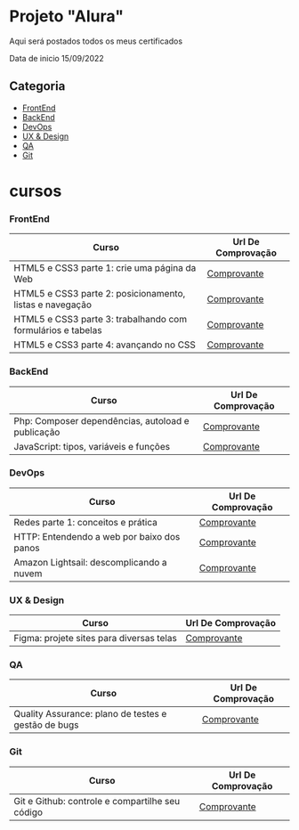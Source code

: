 # Projeto "Alura" 
Aqui será postados todos os meus certificados

Data de inicio 15/09/2022


## Categoria
- <a href="https://github.com/LunoScrip/Certificados_Jornada_alura#frontend">FrontEnd</a>
- <a href="https://github.com/LunoScrip/Certificados_Jornada_alura#backend">BackEnd</a>
- <a href="https://github.com/LunoScrip/Certificados_Jornada_alura#devops">DevOps</a>
- <a href="https://github.com/LunoScrip/Certificados_Jornada_alura#ux--design">UX & Design</a>
- <a href="https://github.com/LunoScrip/Certificados_Jornada_alura#qa">QA</a>
- <a href="https://github.com/LunoScrip/Certificados_Jornada_alura#git">Git</a>

# cursos

### FrontEnd

 Curso | Url De Comprovação 
 --- | ---
HTML5 e CSS3 parte 1: crie uma página da Web | <a href="https://cursos.alura.com.br/certificate/58f2de94-8361-4d3f-884f-739404f8115d">Comprovante </a>
HTML5 e CSS3 parte 2: posicionamento, listas e navegação | <a href="https://cursos.alura.com.br/certificate/2bbf6cc4-e5a8-48ba-ad06-1fe3607082da">Comprovante </a>
HTML5 e CSS3 parte 3: trabalhando com formulários e tabelas | <a href="https://cursos.alura.com.br/certificate/c329661a-647a-4f14-87fa-41d48d62fe9b">Comprovante </a>
HTML5 e CSS3 parte 4: avançando no CSS | <a href="https://cursos.alura.com.br/certificate/b3eaa834-f5cd-4730-8231-6ab52ce6e3a6">Comprovante </a>





### BackEnd



 Curso | Url De Comprovação 
 --- | ---
Php: Composer dependências, autoload e publicação  | <a href="https://cursos.alura.com.br/certificate/cd539893-f27e-47b0-ae6e-01aa43662938">Comprovante </a>
JavaScript: tipos, variáveis e funções  | <a href="https://cursos.alura.com.br/certificate/c53c3eca-e374-4dc9-a2ff-519c672eb737">Comprovante </a>

### DevOps



 Curso | Url De Comprovação 
 --- | ---
Redes parte 1: conceitos e prática | <a href="https://cursos.alura.com.br/certificate/3ca1a8b9-9852-473b-811b-cce2932ed482">Comprovante </a>
HTTP: Entendendo a web por baixo dos panos   | <a href="https://cursos.alura.com.br/certificate/987408cf-ca6d-471a-b45c-088dfe123b77">Comprovante </a>
Amazon Lightsail: descomplicando a nuvem | <a href="https://cursos.alura.com.br/certificate/9d00a281-56a9-40a6-a86a-b8ff934fea75">Comprovante </a>


### UX & Design

 Curso | Url De Comprovação 
 --- | ---
 Figma: projete sites para diversas telas | <a href="https://cursos.alura.com.br/certificate/17b9706c-96d1-4976-b7df-e9cf58462fb7">Comprovante </a>
### QA
 Curso | Url De Comprovação 
 --- | ---
 Quality Assurance: plano de testes e gestão de bugs | <a href="https://cursos.alura.com.br/certificate/0dd6f49f-b866-4cee-a083-425f63cb31a0">Comprovante </a>

### Git
 Curso | Url De Comprovação 
 --- | ---
 Git e Github: controle e compartilhe seu código | <a href="https://cursos.alura.com.br/certificate/c1c6e605-a1c6-42dd-a6e5-7977d552be68">Comprovante </a>



